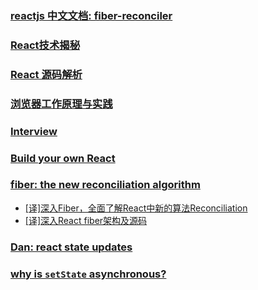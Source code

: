 ### [reactjs 中文文档: fiber-reconciler](https://zh-hans.reactjs.org/docs/codebase-overview.html#fiber-reconciler)

### [React技术揭秘](https://react.iamkasong.com/)

### [React 源码解析](https://react.jokcy.me/)

### [浏览器工作原理与实践](https://blog.poetries.top/browser-working-principle/)

### [Interview](https://github.com/qappleh/Interview)

### [Build your own React](https://pomb.us/build-your-own-react/)

### [fiber: the new reconciliation algorithm](https://indepth.dev/posts/1008/inside-fiber-in-depth-overview-of-the-new-reconciliation-algorithm-in-react)
  - [[译]深入Fiber，全面了解React中新的算法Reconciliation](https://www.yuque.com/zackdk/web/gm1iad)
  - [[译]深入React fiber架构及源码](https://zhuanlan.zhihu.com/p/57346388)

### [Dan: react state updates](https://stackoverflow.com/questions/48563650/does-react-keep-the-order-for-state-updates/48610973#48610973)

### [why is `setState` asynchronous?](https://github.com/facebook/react/issues/11527)
